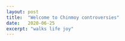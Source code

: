 ```yaml
---
layout: post
title:  "Welcome to Chinmoy controversies"
date:   2020-06-25
excerpt: "walks life joy"
---
```

